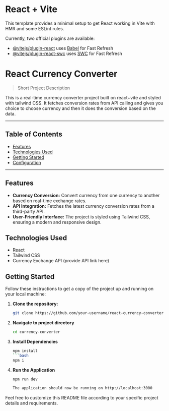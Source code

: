 # React + Vite

This template provides a minimal setup to get React working in Vite with HMR and some ESLint rules.

Currently, two official plugins are available:

- [@vitejs/plugin-react](https://github.com/vitejs/vite-plugin-react/blob/main/packages/plugin-react/README.md) uses [Babel](https://babeljs.io/) for Fast Refresh
- [@vitejs/plugin-react-swc](https://github.com/vitejs/vite-plugin-react-swc) uses [SWC](https://swc.rs/) for Fast Refresh

# React Currency Converter

> Short Project Description

This is a real-time currency converter project built on react+vite and styled with tailwind CSS.
It fetches conversion rates from API calling and gives you choice to choose currency and then it does the conversion based on the data.

---

## Table of Contents

- [Features](#features)
- [Technologies Used](#technologies-used)
- [Getting Started](#getting-started)
- [Configuration](#configuration)

---

## Features

- **Currency Conversion:** Convert currency from one currency to another based on real-time exchange rates.
- **API Integration:** Fetches the latest currency conversion rates from a third-party API.
- **User-Friendly Interface:** The project is styled using Tailwind CSS, ensuring a modern and responsive design.

## Technologies Used

- React
- Tailwind CSS
- Currency Exchange API (provide API link here)

## Getting Started

Follow these instructions to get a copy of the project up and running on your local machine:

1. **Clone the repository:**
   ```bash
   git clone https://github.com/your-username/react-currency-converter.git](https://github.com/Shreyans3700/Currency-Converter.git)https://github.com/Shreyans3700/Currency-Converter.git
2. **Navigate to project directory**
   ```bash
   cd currency-converter
3. **Install Dependencies**
   ```bash
   npm install
   ```bash
   npm i
4. **Run the Application**
   ```bash
   npm run dev

   The application should now be running on http://localhost:3000

Feel free to customize this README file according to your specific project details and requirements.
   
